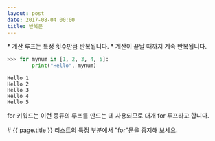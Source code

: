 ```yaml
---
layout: post
date: 2017-08-04 00:00
title: 반복문
---
```


<div id="ppt" markdown="1">
* 계산 루프는 특정 횟수만큼 반복됩니다. 
* 계산이 끝날 때까지 계속 반복됩니다.


```python
>>> for mynum in [1, 2, 3, 4, 5]:
        print("Hello", mynum)
```

```
Hello 1
Hello 2
Hello 3
Hello 4
Hello 5
```

for 키워드는 이런 종류의 루프를 만드는 데 사용되므로 대개 for 루프라고 합니다.
</div>


<div id="desc" markdown="1">
# {{ page.title }}
리스트의 특정 부분에서 "for"문을 중지해 보세요.
</div>